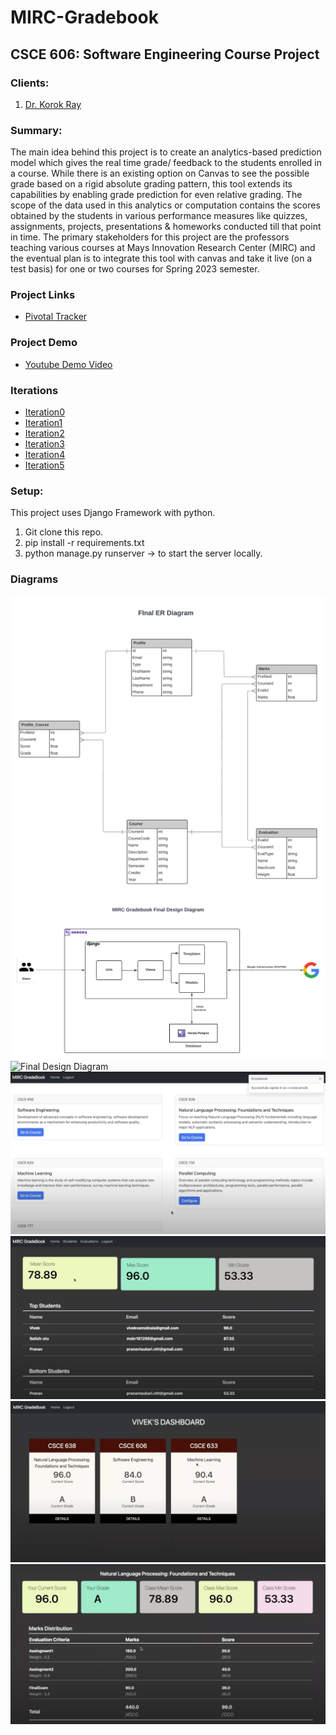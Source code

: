 # MIRC-Gradebook
## CSCE 606: Software Engineering Course Project

### Clients:
1. [Dr. Korok Ray](mailto:korok@tamu.edu)

### Summary: 

The main idea behind this project is to create an analytics-based prediction model which gives the real time grade/ feedback to the students enrolled in a course. While there is an existing option on Canvas to see the possible grade based on a rigid absolute grading pattern, this tool extends its capabilities by enabling grade prediction for even relative grading. The scope of the data used in this analytics or computation contains the scores obtained by the students in various performance measures like quizzes, assignments, projects, presentations & homeworks conducted till that point in time. The primary stakeholders for this project are the professors teaching various courses at Mays Innovation Research Center (MIRC) and the eventual plan is to integrate this tool with canvas and take it live (on a test basis) for one or two courses for Spring 2023 semester.

### Project Links
* [Pivotal Tracker](https://www.pivotaltracker.com/n/projects/2598982)

### Project Demo
* [Youtube Demo Video](https://youtu.be/S1DYfxZa5-4)

### Iterations
* [Iteration0](https://github.com/satish-reddy-tamu/MIRC-Gradebook/blob/main/documentation/Fall2022/i0.tar)
* [Iteration1](https://github.com/satish-reddy-tamu/MIRC-Gradebook/blob/main/documentation/Fall2022/i1.tar)
* [Iteration2](https://github.com/satish-reddy-tamu/MIRC-Gradebook/blob/main/documentation/Fall2022/i2.tar)
* [Iteration3](https://github.com/satish-reddy-tamu/MIRC-Gradebook/blob/main/documentation/Fall2022/i3.tar)
* [Iteration4](https://github.com/satish-reddy-tamu/MIRC-Gradebook/blob/main/documentation/Fall2022/i4.tar)
* [Iteration5](https://github.com/satish-reddy-tamu/MIRC-Gradebook/blob/main/documentation/Fall2022/i5.tar)

### Setup:
This project uses Django Framework with python.
1. Git clone this repo.
2. pip install -r requirements.txt
3. python manage.py runserver -> to start the server locally.

### Diagrams
![Final Er Diagram](documentation/diagrams/final_ER_diagram.png)
![Final Design Diagram](documentation/diagrams/final_design_diagram.png)
![Final Design Diagram](documentation/diagrams/home.png)
![Final Design Diagram](documentation/diagrams/prof_home.png)
![Final Design Diagram](documentation/diagrams/prof_course.png)
![Final Design Diagram](documentation/diagrams/student_home.png)
![Final Design Diagram](documentation/diagrams/student_course.png)

